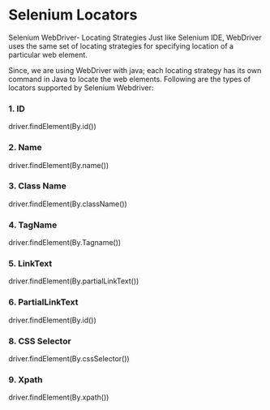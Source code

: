 # Selenium Locators

Selenium WebDriver- Locating Strategies
Just like Selenium IDE, WebDriver uses the same set of locating strategies for specifying location of a particular web element.

Since, we are using WebDriver with java; each locating strategy has its own command in Java to locate the web elements.
Following are the types of locators supported by Selenium Webdriver:



### 1. ID       
driver.findElement(By.id(<Element ID>))
### 2. Name
driver.findElement(By.name(<Element name>))
### 3. Class Name
driver.findElement(By.className(<ElementClass>))
### 4. TagName
driver.findElement(By.Tagname(<htmltagname>))
### 5. LinkText 
driver.findElement(By.partialLinkText(<linktext>))
### 6. PartialLinkText
driver.findElement(By.id(<ElementID>))
### 8. CSS Selector
driver.findElement(By.cssSelector(<cssSelector>))
### 9. Xpath
driver.findElement(By.xpath(<xpath>))
